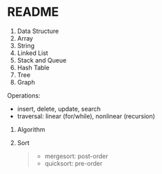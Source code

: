 # README

1. Data Structure
2. Array
3. String
4. Linked List
5. Stack and Queue
6. Hash Table
7. Tree
8. Graph

Operations:

* insert, delete, update, search
* traversal: linear \(for/while\), nonlinear \(recursion\)

1. Algorithm
2. Sort

   > * mergesort: post-order
   > * quicksort: pre-order

